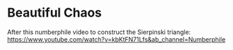 # Beautiful Chaos

After this numberphile video to construct the Sierpinski triangle: https://www.youtube.com/watch?v=kbKtFN71Lfs&ab_channel=Numberphile
